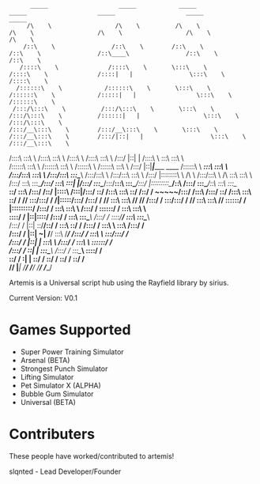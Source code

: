 
          _____                    _____            _____                    _____                    _____                    _____                    _____          
         /\    \                  /\    \          /\    \                  /\    \                  /\    \                  /\    \                  /\    \         
        /::\    \                /::\    \        /::\    \                /::\    \                /::\____\                /::\    \                /::\    \        
       /::::\    \              /::::\    \       \:::\    \              /::::\    \              /::::|   |                \:::\    \              /::::\    \       
      /::::::\    \            /::::::\    \       \:::\    \            /::::::\    \            /:::::|   |                 \:::\    \            /::::::\    \      
     /:::/\:::\    \          /:::/\:::\    \       \:::\    \          /:::/\:::\    \          /::::::|   |                  \:::\    \          /:::/\:::\    \     
    /:::/__\:::\    \        /:::/__\:::\    \       \:::\    \        /:::/__\:::\    \        /:::/|::|   |                   \:::\    \        /:::/__\:::\    \    
   /::::\   \:::\    \      /::::\   \:::\    \      /::::\    \      /::::\   \:::\    \      /:::/ |::|   |                   /::::\    \       \:::\   \:::\    \   
  /::::::\   \:::\    \    /::::::\   \:::\    \    /::::::\    \    /::::::\   \:::\    \    /:::/  |::|___|______    ____    /::::::\    \    ___\:::\   \:::\    \  
 /:::/\:::\   \:::\    \  /:::/\:::\   \:::\____\  /:::/\:::\    \  /:::/\:::\   \:::\    \  /:::/   |::::::::\    \  /\   \  /:::/\:::\    \  /\   \:::\   \:::\    \ 
/:::/  \:::\   \:::\____\/:::/  \:::\   \:::|    |/:::/  \:::\____\/:::/__\:::\   \:::\____\/:::/    |:::::::::\____\/::\   \/:::/  \:::\____\/::\   \:::\   \:::\____\
\::/    \:::\  /:::/    /\::/   |::::\  /:::|____/:::/    \::/    /\:::\   \:::\   \::/    /\::/    / ~~~~~/:::/    /\:::\  /:::/    \::/    /\:::\   \:::\   \::/    /
 \/____/ \:::\/:::/    /  \/____|:::::\/:::/    /:::/    / \/____/  \:::\   \:::\   \/____/  \/____/      /:::/    /  \:::\/:::/    / \/____/  \:::\   \:::\   \/____/ 
          \::::::/    /         |:::::::::/    /:::/    /            \:::\   \:::\    \                  /:::/    /    \::::::/    /            \:::\   \:::\    \     
           \::::/    /          |::|\::::/    /:::/    /              \:::\   \:::\____\                /:::/    /      \::::/____/              \:::\   \:::\____\    
           /:::/    /           |::| \::/____/\::/    /                \:::\   \::/    /               /:::/    /        \:::\    \               \:::\  /:::/    /    
          /:::/    /            |::|  ~|       \/____/                  \:::\   \/____/               /:::/    /          \:::\    \               \:::\/:::/    /     
         /:::/    /             |::|   |                                 \:::\    \                  /:::/    /            \:::\    \               \::::::/    /      
        /:::/    /              \::|   |                                  \:::\____\                /:::/    /              \:::\____\               \::::/    /       
        \::/    /                \:|   |                                   \::/    /                \::/    /                \::/    /                \::/    /        
         \/____/                  \|___|                                    \/____/                  \/____/                  \/____/                  \/____/         
                                                                                                                                                                       
Artemis is a Universal script hub using the Rayfield library by sirius.

Current Version: V0.1

# Games Supported

* Super Power Training Simulator
* Arsenal (BETA)
* Strongest Punch Simulator
* Lifting Simulator
* Pet Simulator X (ALPHA)
* Bubble Gum Simulator
* Universal (BETA)

# Contributers

These people have worked/contributed to artemis!

slqnted - Lead Developer/Founder